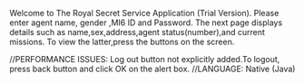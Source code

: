 
Welcome to The Royal Secret Service Application (Trial Version).
Please enter agent name, gender ,MI6 ID and Password.
The next page displays details such as name,sex,address,agent status(number),and current missions.
To view the latter,press the buttons on the screen.


//PERFORMANCE ISSUES:
  Log out button not explicitly added.To logout, press back button and click OK on the alert box.
//LANGUAGE:
  Native (Java)
